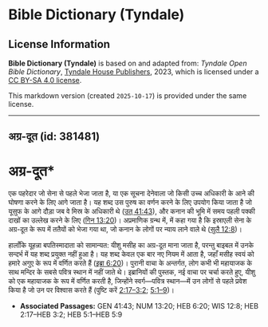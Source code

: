 # Bible Dictionary (Tyndale)

## License Information

**Bible Dictionary (Tyndale)** is based on and adapted from: _Tyndale Open Bible Dictionary_, [Tyndale House Publishers](https://tyndaleopenresources.com/), 2023, which is licensed under a [CC BY-SA 4.0 license](https://creativecommons.org/licenses/by-sa/4.0/legalcode.en).

This markdown version (created `2025-10-17`) is provided under the same license.



--------------------------------

## अग्र-दूत (id: 381481)

अग्र\-दूत\*
===========

एक पहरेदार जो सेना से पहले भेजा जाता है, या एक सूचना देनेवाला जो किसी उच्च अधिकारी के आने की घोषणा करने के लिए आगे जाता है। यह शब्द उस पुरुष का वर्णन करने के लिए उपयोग किया जाता है जो यूसुफ के आगे दौड़ा जब वे मिस्र के अधिकारी थे ([उत् 41:43](https://ref.ly/Gen41:43)), और कनान की भूमि में समय पहली पक्की दाखों का उल्लेख करने के लिए ([गिन 13:20](https://ref.ly/Num13:20))। अप्रमाणिक ग्रन्थ में, में कहा गया है कि इस्राएली सेना के अग्र\-दूत के रूप में ततैयों को भेजा गया था, जो कनान के लोगों पर न्याय लाने वाले थे ([सुलै 12:8](https://ref.ly/Wis12:8))।

हालाँकि यूहन्ना बपतिस्मादाता को सामान्यत: यीशु मसीह का अग्र\-दूत माना जाता है, परन्तु बाइबल में उनके सन्दर्भ में यह शब्द प्रयुक्त नहीं हुआ है। यह शब्द केवल एक बार नए नियम में आता है, जहाँ मसीह स्वयं को हमारे अगुए के रूप में वर्णित करते हैं ([इब्रा 6:20](https://ref.ly/Heb6:20))। पुरानी वाचा के अन्तर्गत, लोग कभी भी महायाजक के साथ मन्दिर के सबसे पवित्र स्थान में नहीं जाते थे। इब्रानियों की पुस्तक, नई वाचा पर चर्चा करते हुए, यीशु को एक महायाजक के रूप में वर्णित करती है, जिन्होंने स्वर्ग—पवित्र स्थान—में उन लोगों से पहले प्रवेश किया है जो उन पर विश्वास करते हैं (पुष्टि करें [2:17–3:2](https://ref.ly/Heb2:17-Heb3:2); [5:1–9](https://ref.ly/Heb5:1-Heb5:9))।

* **Associated Passages:** GEN 41:43; NUM 13:20; HEB 6:20; WIS 12:8; HEB 2:17–HEB 3:2; HEB 5:1–HEB 5:9

